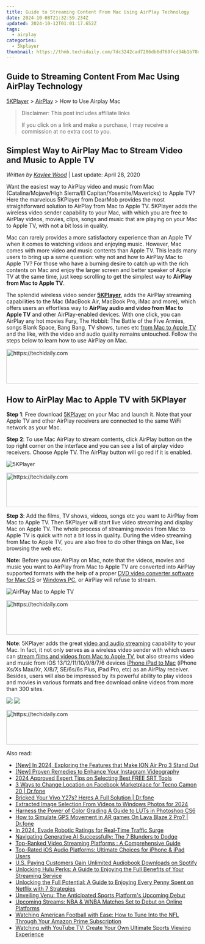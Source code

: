 ```yaml
---
title: Guide to Streaming Content From Mac Using AirPlay Technology
date: 2024-10-08T21:32:59.234Z
updated: 2024-10-12T01:01:17.652Z
tags:
  - airplay
categories:
  - 5kplayer
thumbnail: https://thmb.techidaily.com/7dc3242cad7286db6d769fcd34b1b78d40476e1dfb3c6263b3c392cdb20ad5e5.png
---
```


## Guide to Streaming Content From Mac Using AirPlay Technology

[5KPlayer](https://tools.techidaily.com/5kplayer/products/) \> [AirPlay](https://tools.techidaily.com/5kplayer/airplay/) \> How to Use Airplay Mac

>  Disclaimer: This post includes affiliate links
>
>  If you click on a link and make a purchase, I may receive a commission at no extra cost to you.
>

## Simplest Way to AirPlay Mac to Stream Video and Music to Apple TV

 _Written by [Kaylee Wood](https://www.quora.com/profile/Amanda-Hu-21)_ | Last update: April 28, 2020

Want the easiest way to AirPlay video and music from Mac (Catalina/Mojave/High Sierra/El Capitan/Yosemite/Mavericks) to Apple TV? Here the marvelous 5KPlayer from DearMob provides the most straightforward solution to AirPlay from Mac to Apple TV. 5KPlayer adds the wireless video sender capability to your Mac, with which you are free to AirPlay videos, movies, clips, songs and music that are playing on your Mac to Apple TV, with not a bit loss in quality. 

Mac can rarely provides a more satisfactory experience than an Apple TV when it comes to watching videos and enjoying music. However, Mac comes with more video and music contents than Apple TV. This leads many users to bring up a same question: why not and how to AirPlay Mac to Apple TV? For those who have a burning desire to catch up with the rich contents on Mac and enjoy the larger screen and better speaker of Apple TV at the same time, just keep scrolling to get the simplest way to **AirPlay from Mac to Apple TV**. 

The splendid wireless video sender [**5KPlayer**](https://tools.techidaily.com/5kplayer/products/), adds the AirPlay streaming capabilities to the Mac (MacBook Air, MacBook Pro, iMac and more), which offers users an effortless way to **AirPlay audio and video from Mac to Apple TV** and other AirPlay-enabled devices. With one click, you can AirPlay any hot movies Fury, The Hobbit: The Battle of the Five Armies, songs Blank Space, Bang Bang, TV shows, tunes etc [from Mac to Apple TV](https://tools.techidaily.com/5kplayer/airplay/) and the like, with the video and audio quality remains untouched. Follow the steps below to learn how to use AirPlay on Mac.

<!-- affiliate ads begin -->
<a href="https://ursime.pxf.io/c/5597632/2136545/16384" target="_top" id="2136545">
  <img src="//a.impactradius-go.com/display-ad/16384-2136545" border="0" alt="https://techidaily.com" width="728" height="90"/>
</a>
<img height="0" width="0" src="https://ursime.pxf.io/i/5597632/2136545/16384" style="position:absolute;visibility:hidden;" border="0" />
<!-- affiliate ads end -->

## How to AirPlay Mac to Apple TV with 5KPlayer

**Step 1**: Free download [5KPlayer](https://tools.techidaily.com/5kplayer/products/) on your Mac and launch it. Note that your Apple TV and other AirPlay receivers are connected to the same WiFi network as your Mac.

**Step 2**: To use Mac AirPlay to stream contents, click AirPlay button on the top right corner on the interface and you can see a list of airplay video receivers. Choose Apple TV. The AirPlay button will go red if it is enabled.

![5KPlayer](https://www.5kplayer.com/airplay/img/5kplayer-airplay.jpg) 

<!-- affiliate ads begin -->
<a href="https://aligracehair.sjv.io/c/5597632/1934292/19272" target="_top" id="1934292">
  <img src="//a.impactradius-go.com/display-ad/19272-1934292" border="0" alt="https://techidaily.com" width="728" height="90"/>
</a>
<img height="0" width="0" src="https://aligracehair.sjv.io/i/5597632/1934292/19272" style="position:absolute;visibility:hidden;" border="0" />
<!-- affiliate ads end -->

**Step 3**: Add the films, TV shows, videos, songs etc you want to AirPlay from Mac to Apple TV. Then 5KPlayer will start live video streaming and display Mac on Apple TV. The whole process of streaming movies from Mac to Apple TV is quick with not a bit loss in quality. During the video streaming from Mac to Apple TV, you are also free to do other things on Mac, like browsing the web etc. 

**Note:** Before you use AirPlay on Mac, note that the videos, movies and music you want to AirPlay from Mac to Apple TV are converted into AirPlay supported formats with the help of a proper [DVD video converter software for Mac OS](https://tools.techidaily.com/5kplayer/products/) or [Windows PC](https://tools.techidaily.com/5kplayer/products/), or AirPlay will refuse to stream.

![AirPlay Mac to Apple TV](https://www.5kplayer.com/airplay/img/airplay-videos.jpg) 

<!-- affiliate ads begin -->
<a href="https://appsumo.8odi.net/c/5597632/2049391/7443" target="_top" id="2049391">
  <img src="//a.impactradius-go.com/display-ad/7443-2049391" border="0" alt="https://techidaily.com" width="728" height="90"/>
</a>
<img height="0" width="0" src="https://appsumo.8odi.net/i/5597632/2049391/7443" style="position:absolute;visibility:hidden;" border="0" />
<!-- affiliate ads end -->

**Note**: 5KPlayer adds the great [video and audio streaming](https://tools.techidaily.com/5kplayer/airplay/) capability to your Mac. In fact, it not only serves as a wireless video sender with which users can [stream films and videos from Mac to Apple TV](https://tools.techidaily.com/5kplayer/airplay/), but also streams video and music from iOS 13/12/11/10/9/8/7/6 devices [iPhone iPad to Mac](https://tools.techidaily.com/5kplayer/airplay/) (iPhone Xs/Xs Max/Xr, X/8/7, SE/6s/6s Plus, iPad Pro, etc) as an AirPlay receiver. Besides, users will also be impressed by its powerful ability to play videos and movies in various formats and free download online videos from more than 300 sites.

[![](https://www.5kplayer.com/airplay/../button/freedownbackmac.png)](https://tools.techidaily.com/5kplayer/products/) [![](https://www.5kplayer.com/airplay/../button/freedownwhitewin.png)](https://tools.techidaily.com/5kplayer/products/)

<!-- affiliate ads begin -->
<a href="https://unicoeye.pxf.io/c/5597632/2134239/18498" target="_top" id="2134239">
  <img src="//a.impactradius-go.com/display-ad/18498-2134239" border="0" alt="https://techidaily.com" width="721" height="90"/>
</a>
<img height="0" width="0" src="https://unicoeye.pxf.io/i/5597632/2134239/18498" style="position:absolute;visibility:hidden;" border="0" />
<!-- affiliate ads end -->

<ins class="adsbygoogle"
     style="display:block"
     data-ad-format="autorelaxed"
     data-ad-client="ca-pub-7571918770474297"
     data-ad-slot="1223367746"></ins>

<ins class="adsbygoogle"
     style="display:block"
     data-ad-client="ca-pub-7571918770474297"
     data-ad-slot="8358498916"
     data-ad-format="auto"
     data-full-width-responsive="true"></ins>

<span class="atpl-alsoreadstyle">Also read:</span>
<div><ul>
<li><a href="https://vp-tips.techidaily.com/new-in-2024-exploring-the-features-that-make-ion-air-pro-3-stand-out/"><u>[New] In 2024, Exploring the Features that Make ION Air Pro 3 Stand Out</u></a></li>
<li><a href="https://instagram-video-recordings.techidaily.com/new-proven-remedies-to-enhance-your-instagram-videography/"><u>[New] Proven Remedies to Enhance Your Instagram Videography</u></a></li>
<li><a href="https://fox-hovers.techidaily.com/2024-approved-expert-tips-on-selecting-best-free-srt-tools/"><u>2024 Approved Expert Tips on Selecting Best FREE SRT Tools</u></a></li>
<li><a href="https://location-fake.techidaily.com/3-ways-to-change-location-on-facebook-marketplace-for-tecno-camon-20-drfone-by-drfone-virtual-android/"><u>3 Ways to Change Location on Facebook Marketplace for Tecno Camon 20 | Dr.fone</u></a></li>
<li><a href="https://howto.techidaily.com/bricked-your-vivo-y27s-heres-a-full-solution-drfone-by-drfone-fix-android-problems-fix-android-problems/"><u>Bricked Your Vivo Y27s? Heres A Full Solution | Dr.fone</u></a></li>
<li><a href="https://fox-direct.techidaily.com/extracted-image-selection-from-videos-to-windows-photos-for-2024/"><u>Extracted Image Selection From Videos to Windows Photos for 2024</u></a></li>
<li><a href="https://extra-lessons.techidaily.com/harness-the-power-of-color-grading-a-guide-to-luts-in-photoshop-cs6/"><u>Harness the Power of Color Grading A Guide to LUTs in Photoshop CS6</u></a></li>
<li><a href="https://fake-location.techidaily.com/how-to-simulate-gps-movement-in-ar-games-on-lava-blaze-2-pro-drfone-by-drfone-virtual-android/"><u>How to Simulate GPS Movement in AR games On Lava Blaze 2 Pro? | Dr.fone</u></a></li>
<li><a href="https://youtube-web.techidaily.com/24-evade-robotic-ratings-for-real-time-traffic-surge/"><u>In 2024, Evade Robotic Ratings for Real-Time Traffic Surge</u></a></li>
<li><a href="https://tech-revival.techidaily.com/navigating-generative-ai-successfully-the-7-blunders-to-dodge/"><u>Navigating Generative AI Successfully: The 7 Blunders to Dodge</u></a></li>
<li><a href="https://media-tips.techidaily.com/top-ranked-video-streaming-platforms-a-comprehensive-guide/"><u>Top-Ranked Video Streaming Platforms : A Comprehensive Guide</u></a></li>
<li><a href="https://media-tips.techidaily.com/top-rated-ios-audio-platforms-ultimate-choices-for-iphone-and-ipad-users/"><u>Top-Rated iOS Audio Platforms: Ultimate Choices for iPhone & iPad Users</u></a></li>
<li><a href="https://media-tips.techidaily.com/us-paying-customers-gain-unlimited-audiobook-downloads-on-spotify/"><u>U.S. Paying Customers Gain Unlimited Audiobook Downloads on Spotify</u></a></li>
<li><a href="https://media-tips.techidaily.com/unlocking-hulu-perks-a-guide-to-enjoying-the-full-benefits-of-your-streaming-service/"><u>Unlocking Hulu Perks: A Guide to Enjoying the Full Benefits of Your Streaming Service</u></a></li>
<li><a href="https://media-tips.techidaily.com/unlocking-the-full-potential-a-guide-to-enjoying-every-penny-spent-on-netflix-with-7-strategies/"><u>Unlocking the Full Potential: A Guide to Enjoying Every Penny Spent on Netflix with 7 Strategies</u></a></li>
<li><a href="https://media-tips.techidaily.com/unveiling-venu-the-anticipated-sports-platforms-upcoming-debut/"><u>Unveiling Venu: The Anticipated Sports Platform's Upcoming Debut</u></a></li>
<li><a href="https://media-tips.techidaily.com/upcoming-streams-nba-and-wnba-matches-set-to-debut-on-online-platforms/"><u>Upcoming Streams: NBA & WNBA Matches Set to Debut on Online Platforms</u></a></li>
<li><a href="https://media-tips.techidaily.com/watching-american-football-with-ease-how-to-tune-into-the-nfl-through-your-amazon-prime-subscription/"><u>Watching American Football with Ease: How to Tune Into the NFL Through Your Amazon Prime Subscription</u></a></li>
<li><a href="https://media-tips.techidaily.com/watching-with-youtube-tv-create-your-own-ultimate-sports-viewing-experience/"><u>Watching with YouTube TV: Create Your Own Ultimate Sports Viewing Experience</u></a></li>
</ul></div>

